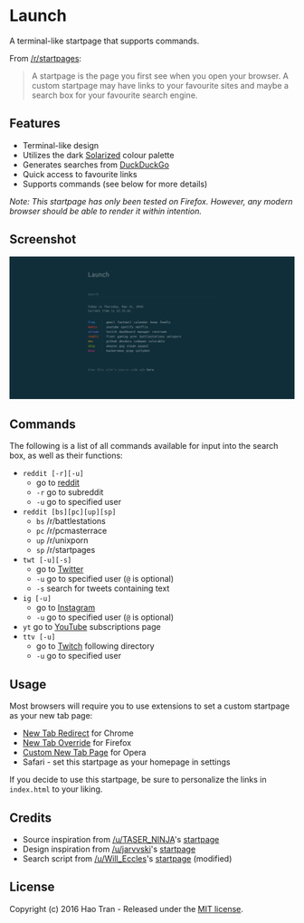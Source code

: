 # Launch

A terminal-like startpage that supports commands.

From [/r/startpages](https://www.reddit.com/r/startpages):

> A startpage is the page you first see when you open your browser. A custom startpage may have links to your favourite sites and maybe a search box for your favourite search engine.

## Features

- Terminal-like design
- Utilizes the dark [Solarized](http://ethanschoonover.com/solarized) colour palette
- Generates searches from [DuckDuckGo](https://duckduckgo.com/)
- Quick access to favourite links
- Supports commands (see below for more details)

*Note: This startpage has only been tested on Firefox. However, any modern browser should be able to render it within intention.*

## Screenshot

![Startpage in action.](https://github.com/haothitran/launch/blob/master/assets/screenshot.png?raw=true)

## Commands

The following is a list of all commands available for input into the search box, as well as their functions:

- `reddit [-r][-u]`
  - go to [reddit](https://www.reddit.com/)
  - `-r` go to subreddit
  - `-u` go to specified user
- `reddit [bs][pc][up][sp]`
  - `bs` /r/battlestations
  - `pc` /r/pcmasterrace
  - `up` /r/unixporn
  - `sp` /r/startpages
- `twt [-u][-s]`
  - go to [Twitter](https://twitter.com/)
  - `-u` go to specified user (`@` is optional)
  - `-s` search for tweets containing text
- `ig [-u]`
  - go to [Instagram](https://www.instagram.com/)
  - `-u` go to specified user (`@` is optional)
- `yt` go to [YouTube](https://www.youtube.com/) subscriptions page
- `ttv [-u]`
  - go to [Twitch](https://www.twitch.tv/) following directory
  - `-u` go to specified user

## Usage

Most browsers will require you to use extensions to set a custom startpage as your new tab page:

- [New Tab Redirect](https://chrome.google.com/webstore/detail/new-tab-redirect/icpgjfneehieebagbmdbhnlpiopdcmna) for Chrome
- [New Tab Override](https://addons.mozilla.org/en-US/firefox/addon/new-tab-override/) for Firefox
- [Custom New Tab Page](https://addons.opera.com/en/extensions/details/custom-new-tab-page/) for Opera
- Safari - set this startpage as your homepage in settings

If you decide to use this startpage, be sure to personalize the links in `index.html` to your liking.

## Credits

- Source inspiration from [/u/TASER_NINJA](https://www.reddit.com/user/TASER_NINJA)'s [startpage](https://github.com/NickBrisebois/dotfiles/tree/master/startpage)
- Design inspiration from [/u/jarvvski](https://www.reddit.com/user/jarvvski)'s [startpage](https://github.com/Jarvvski/Start-Page)
- Search script from [/u/Will_Eccles](https://www.reddit.com/user/Will_Eccles)'s [startpage](https://github.com/WillEccles/startpage/tree/0a83b3dd8cb0de95a1c4b6408c5b129e7db90dd7) (modified)

## License

Copyright (c) 2016 Hao Tran - Released under the [MIT license](https://github.com/haothitran/launch/blob/master/LICENSE).
